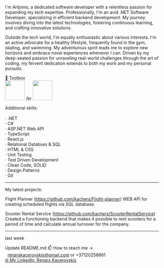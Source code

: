 I'm Artjoms, a dedicated software developer with a relentless passion for expanding my tech expertise. Professionally, I'm an avid .NET Software Developer, specializing in efficient backend development. My journey involves diving into the latest technologies, fostering continuous learning, and crafting innovative solutions.

Outside the tech world, I'm equally enthusiastic about various interests. I'm an active advocate for a healthy lifestyle, frequently found in the gym, skating, and swimming. My adventurous spirit leads me to explore new horizons and embrace novel experiences whenever I can. Driven by my deep-seated passion for unraveling real-world challenges through the art of coding, my fervent dedication extends to both my work and my personal pursuits.


🧰 Toolbox</br>
<img src="https://cdn.jsdelivr.net/gh/devicons/devicon/icons/csharp/csharp-original.svg" width="64" height="64" /> /br <img src="https://cdn.jsdelivr.net/gh/devicons/devicon/icons/dot-net/dot-net-original-wordmark.svg" width="64" height="64" />



Additional skills: </br>
<br>
· .NET</br>
· C#</br>
· ASP.NET Web API </br>
· TypeScript</br>
· React.js </br>
· Relational Databses & SQL </br>
· HTML & CSS </br>
· Unit Testing </br>
· Test Driven Development </br>
· Clean Code, SOLID </br>
· Design Patterns </br>
· Git</br>
<hr></hr>

My latest projects:

Flight Planner (https://github.com/kachers/Flight-planner) WEB API for creating scheduled flights via SQL database.

Scooter Rental Service (https://github.com/kachers/ScooterRentalService) Created a functioning backend that makes it possible to rent scooters for a period of time and calculate annual turnover for the company.
<hr></hr>
last week

Update README.md
📫 How to reach me -> </br> 
  &nbsp; renarskacerovskis@gmail.com or +37120258661</br>
<a class="heading-link" href="#globe_with_meridians-my-linkedin-linkedin">🌐 My LinkedIn: </a><a href="https://www.linkedin.com/in/renarskacerovskis/" rel="nofollow">Renars Kacerovskis</a>
